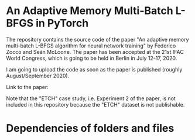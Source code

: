 # An Adaptive Memory Multi-Batch L-BFGS in PyTorch
The repository contains the source code of the paper "An adaptive memory multi-batch L-BFGS algorithm for neural network training" by Federico Zocco and Seán McLoone. The paper has been accepted at the 21st IFAC World Congress, which is going to be held in Berlin in July 12-17, 2020. 

I am going to upload the code as soon as the paper is published (roughly August/September 2020).

Link to the paper: 

Note that the "ETCH" case study, i.e. Experiment 2 of the paper, is not included in this repository because the "ETCH" dataset is not publishable.


# Dependencies of folders and files 



